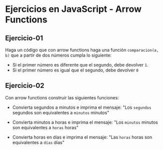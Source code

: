 # Ejercicios en JavaScript - Arrow Functions

## Ejercicio-01

Haga un código que con arrow functions haga una función `comparacion(a, b)` que a partir de dos números cumpla lo siguiente:

* Si el primer número es diferente que el segundo, debe devolver `1`.
* Si el primer número es igual que el segundo, debe devolver `0`

## Ejercicio-02

Con arrow functions construir las siguientes funciones:

* Convierta segundos a minutos e imprima el mensaje: "Los `segundos` segundos son equivalentes a `minutos` minutos"

* Convierta minutos a horas e imprima el mensaje: "Los `minutos` minutos son equivalentes a `horas` horas"

* Convierta horas en días e imprima el mensaje: "Las `horas` horas son equivalentes a `días` días"